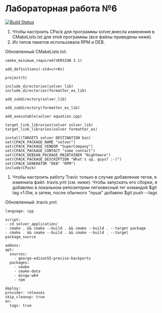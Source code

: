 # Лабораторная работа №6
[![Build Status](https://app.travis-ci.com/Yourmaidishere/lab06.svg?branch=main)](https://app.travis-ci.com/Yourmaidishere/lab06)

 1) Чтобы настроить CPack для программы solver,внесла изменения в CMakeLists.txt для этой программы (все файлы приведены ниже).
  2) Из типов пакетов использовала RPM и DEB.

  Обновленный CMakeLists.txt:
   ```
cmake_minimum_required(VERSION 3.1)

add_definitions(-std=c++0x)

project(S)

include_directories(solver_lib)
include_directories(formatter_ex_lib)

add_subdirectory(solver_lib)

add_subdirectory(formatter_ex_lib)

add_executable(solver equation.cpp)

target_link_libraries(solver solver_lib)
target_link_libraries(solver formatter_ex)

install(TARGETS solver DESTINATION bin)
set(CPACK_PACKAGE_NAME "solver")
set(CPACK_PACKAGE_VENDOR "SuperCompany")
set(CPACK_PACKAGE_CONTACT "some contact")
set(CPACK_DEBIAN_PACKAGE_MAINTAINER "Nightmare")
set(CPACK_PACKAGE_DESCRIPTION "What's up, guys? :-)")
set(CPACK_GENERATOR "DEB" "RPM")
include(CPack)
```
 1) Чтобы настроить работу Travic только в случае добавление тегов, я изменила файл .travis.yml (см. ниже). Чтобы запускать его сборки, я добавляю в локальном репозитории легковесный тег командой $git tag v1.0lw, а затем, после обычного "пуша" добавлю $git push --tags

 Обновленный .travis.yml:
  ```
language: cpp

script:
- cd solver_application/
- cmake . && cmake --build . && cmake --build . --target package
- cmake . && cmake --build . && cmake --build . --target package_source

addons:
  apt:
    sources:
      - george-edison55-precise-backports
    packages:
      - cmake
      - cmake-data
      - mingw-w64
      - rpm

 deploy:
  provider: releases
  skip_cleanup: true
  on:
    tags: true
```
